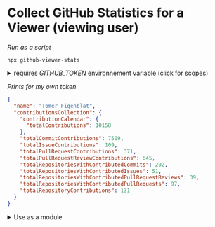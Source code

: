 <h1>Collect GitHub Statistics for a Viewer (viewing user)</h1>

<p>

<em>Run as a script</em>

```shell
npx github-viewer-stats
```

<details>
  <summary>requires <em>GITHUB_TOKEN</em> environnement variable (click for scopes)</summary>
  <p>
  <ul>
    <li>repo</li>
    <li>read:packages</li>
    <li>read:user</li>
    <li>read:discussion</li>
  </ul>
  </p>
</details>

</p>

<p>
<em>Prints for my own token</em>

<!--START OF STATS-->

```json
{
  "name": "Tomer Figenblat",
  "contributionsCollection": {
    "contributionCalendar": {
      "totalContributions": 10158
    },
    "totalCommitContributions": 7509,
    "totalIssueContributions": 109,
    "totalPullRequestContributions": 371,
    "totalPullRequestReviewContributions": 645,
    "totalRepositoriesWithContributedCommits": 202,
    "totalRepositoriesWithContributedIssues": 51,
    "totalRepositoriesWithContributedPullRequestReviews": 39,
    "totalRepositoriesWithContributedPullRequests": 97,
    "totalRepositoryContributions": 131
  }
}
```

<!--END OF STATS-->

</p>

<details>
<summary>Use as a module</summary>

<p>

```shell
npm install --save github-viewer-stats
```

</p>

```javascript
require('github-viewer-stats')().then(r => console.log(JSON.stringify(r, null, 2)));
```

<details>
  <summary>Detailed example</summary>
  <p>

  ```javascript
  const ghViewerStats = require('github-viewer-stats');

  async function main() {
    let stats = await ghViewerStats();
    console.log(JSON.stringify(stats, null, 2));
  }

  main();
  ```

  </p>
</details>

</details>
